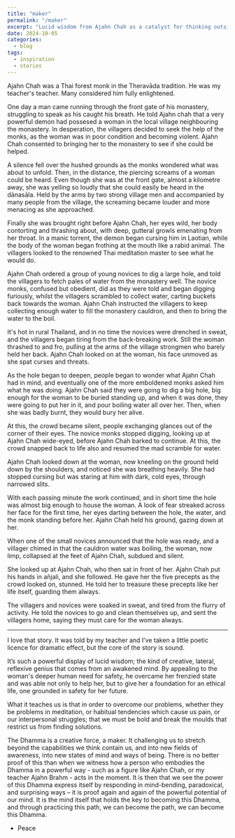 ```yaml
---
title: "maker"
permalink: "/maker"
excerpt: "Lucid wisdom from Ajahn Chah as a catalyst for thinking outside the box."
date: 2024-10-05  
categories:
  - blog 
tags: 
  - inspiration 
  - stories
---
```


Ajahn Chah was a Thai forest monk in the Theravāda tradition. He was my teacher's teacher. Many considered him fully enlightened.

One day a man came running through the front gate of his monastery, struggling to speak as his caught his breath. He told Ajahn chah that a very powerful demon had possesed a woman in the local village neighbouring the monastery. In desperation, the villagers decided to seek the help of the monks, as the woman was in poor condition and becoming violent. Ajahn Chah consented to bringing her to the monastery to see if she could be helped.

A silence fell over the hushed grounds as the monks wondered what was about to unfold. Then, in the distance, the piercing screams of a woman could be heard. Even though she was at the front gate, almost a kilometre away, she was yelling so loudly that she could easily be heard in the dānasāla. Held by the arms by two strong village men and accompanied by many people from the village, the screaming became louder and more menacing as she approached. 

Finally she was brought right before Ajahn Chah, her eyes wild, her body contorting and thrashing about, with deep, gutteral growls emenating from her throat. In a manic torrent, the demon began cursing him in Laotian, while the body of the woman began frothing at the mouth like a rabid animal. The villagers looked to the renowned Thai meditation master to see what he would do. 

Ajahn Chah ordered a group of young novices to dig a large hole, and told the villagers to fetch pales of water from the monastery well. The novice monks, confused but obedient, did as they were told and began digging furiously, whilst the villagers scrambled to collect water, carting buckets back towards the woman. Ajahn Chah instructed the villagers to keep collecting enough water to fill the monastery cauldron, and then to bring the water to the boil. 

It's hot in rural Thailand, and in no time the novices were drenched in sweat, and the villagers began tiring from the back-breaking work. Still the woman thrashed to and fro, pulling at the arms of the village strongmen who barely held her back. Ajahn Chah looked on at the woman, his face unmoved as she spat curses and threats. 

As the hole began to deepen, people began to wonder what Ajahn Chah had in mind, and eventually one of the more emboldened monks asked him what he was doing. Ajahn Chah said they were going to dig a big hole, big enough for the woman to be buried standing up, and when it was done, they were going to put her in it, and pour boiling water all over her. Then, when she was badly burnt, they would bury her alive.

At this, the crowd became silent, people exchanging glances out of the corner of their eyes. The novice monks stopped digging, looking up at Ajahn Chah wide-eyed, before Ajahn Chah barked to continue. At this, the crowd snapped back to life also and resumed the mad scramble for water. 

Ajahn Chah looked down at the woman, now kneeling on the ground held down by the shoulders, and noticed she was breathing heavily. She had stopped cursing but was staring at him with dark, cold eyes, through narrowed slits. 

With each passing minute the work continued, and in short time the hole was almost big enough to house the woman. A look of fear streaked across her face for the first time, her eyes darting between the hole, the water, and the monk standing before her. Ajahn Chah held his ground, gazing down at her. 

When one of the small novices announced that the hole was ready, and a villager chimed in that the cauldron water was boiling, the woman, now limp, collapsed at the feet of Ajahn Chah, subdued and silent. 

She looked up at Ajahn Chah, who then sat in front of her. Ajahn Chah put his hands in añjali, and she followed. He gave her the five precepts as the crowd looked on, stunned. He told her to treasure these precepts like her life itself, guarding them always. 

The villagers and novices were soaked in sweat, and tired from the flurry of activity. He told the novices to go and clean themselves up, and sent the villagers home, saying they must care for the woman always. 

---

I love that story. It was told by my teacher and I’ve taken a little poetic licence for dramatic effect, but the core of the story is sound. 

It’s such a powerful display of lucid wisdom; the kind of creative, lateral, reflexive genius that comes from an awakened mind. By appealing to the woman's deeper human need for safety, he overcame her frenzied state and was able not only to help her, but to give her a foundation for an ethical life, one grounded in safety for her future. 

What it teaches us is that in order to overcome our problems, whether they be problems in meditation, or habitual tendencies which cause us pain, or our interpersonal struggles; that we must be bold and break the moulds that restrict us from finding solutions. 

The Dhamma is a creative force, a maker. It challenging us to stretch beyond the capabilities we think contain us, and into new fields of awareness, into new states of mind and ways of being. There is no better proof of this than when we witness how a person who embodies the Dhamma in a powerful way - such as a figure like Ajahn Chah, or my teacher Ajahn Brahm - acts in the moment. It is then that we see the power of this Dhamma express itself by responding in mind-bending, paradoxical, and surprising ways – it is proof again and again of the powerful potential of our mind. It is the mind itself that holds the key to becoming this Dhamma, and through practicing this path, we can become the path, we can become this Dhamma. 

- Peace

